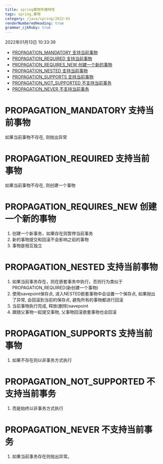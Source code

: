 ```yaml
---
title: spring事物传播特性
tags: spring,事物
category: /java/spring/2022-01
renderNumberedHeading: true
grammar_cjkRuby: true
---
```

2022年01月13日 10:33:39

* [PROPAGATION_MANDATORY 支持当前事物](#propagation_mandatory-支持当前事物)
* [PROPAGATION_REQUIRED 支持当前事物](#propagation_required-支持当前事物)
* [PROPAGATION_REQUIRES_NEW 创建一个新的事物](#propagation_requires_new-创建一个新的事物)
* [PROPAGATION_NESTED 支持当前事物](#propagation_nested-支持当前事物)
* [PROPAGATION_SUPPORTS 支持当前事物](#propagation_supports-支持当前事物)
* [PROPAGATION_NOT_SUPPORTED 不支持当前事务](#propagation_not_supported-不支持当前事务)
* [PROPAGATION_NEVER 不支持当前事务](#propagation_never-不支持当前事务)

# PROPAGATION_MANDATORY 支持当前事物
如果当前事物不存在, 则抛出异常

# PROPAGATION_REQUIRED 支持当前事物
如果当前事物不存在, 则创建一个事物

# PROPAGATION_REQUIRES_NEW 创建一个新的事物
1. 创建一个新事务，如果存在则暂停当前事务
2. 新的事物提交和回滚不会影响之前的事物
3. 事物是相互独立

# PROPAGATION_NESTED 支持当前事物
1. 如果当前事务存在，则在嵌套事务中执行，否则行为类似于PROPAGATION_REQUIRED(新创建一个事物) 
2. 使用savepoint保存点, 进入NESTED嵌套事物中会设置一个保存点, 如果抛出了异常, 会回滚到当前的保存点, 避免所有的事物都进行回滚
3. 当前事物执行完成, 释放(删除)savepoint
4. 跟随父事物一起提交事物, 父事物回滚嵌套事物也会回滚

# PROPAGATION_SUPPORTS 支持当前事物
1. 如果不存在则以非事务方式执行

# PROPAGATION_NOT_SUPPORTED 不支持当前事务
1. 而是始终以非事务方式执行

# PROPAGATION_NEVER 不支持当前事务
1. 如果当前事务存在则抛出异常。